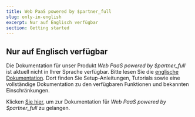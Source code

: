```yaml
---
title: Web PaaS powered by $partner_full
slug: only-in-english
excerpt: Nur auf Englisch verfügbar
section: Getting started
---
```


## Nur auf Englisch verfügbar

Die Dokumentation für unser Produkt *Web PaaS powered by $partner_full* ist aktuell nicht in Ihrer Sprache verfügbar. Bitte lesen Sie die [englische Dokumentation](https://docs.ovh.com/gb/en/web-paas/).
Dort finden Sie Setup-Anleitungen, Tutorials sowie eine vollständige Dokumentation zu den verfügbaren Funktionen und bekannten Einschränkungen.

Klicken  [Sie hier](https://docs.ovh.com/gb/en/web-paas/), um zur Dokumentation für *Web PaaS powered by $partner_full* zu gelangen.
